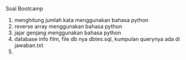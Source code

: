 Soal Bootcamp

1. menghitung jumlah kata menggunakan bahasa python
2. reverse array menggunakan bahasa python
3. jajar genjang menggunakan bahasa python
4. database info film, file db nya dbtes.sql, kumpulan querynya ada di jawaban.txt
5. 